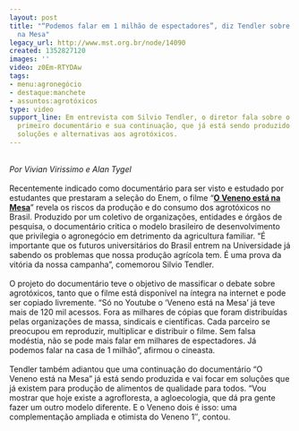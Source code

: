 ```yaml
---
layout: post
title: "“Podemos falar em 1 milhão de espectadores”, diz Tendler sobre O Veneno está
  na Mesa"
legacy_url: http://www.mst.org.br/node/14090
created: 1352827120
images: ''
video: z0Em-RTYDAw
tags:
- menu:agronegócio
- destaque:manchete
- assuntos:agrotóxicos
type: video
support_line: Em entrevista com Silvio Tendler, o diretor fala sobre o sucesso do
  primeiro documentário e sua continuação, que já está sendo produzido e focará nas
  soluções e alternativas aos agrotóxicos.
---
```

<p><br><em>Por Vivian Virissimo e Alan Tygel<br></em><br>Recentemente indicado como documentário para ser visto e estudado por estudantes que prestaram a seleção do Enem, o filme “<a href="http://www.mst.org.br/Silvio-Tendler-O-veneno-esta-na-mesa" target="_blank"><strong>O Veneno está na Mesa</strong></a>” revela os riscos da produção e do consumo dos agrotóxicos no Brasil. Produzido por um coletivo de organizações, entidades e órgãos de pesquisa, o documentário critica o modelo brasileiro de desenvolvimento que privilegia o agronegócio em detrimento da agricultura familiar. “É importante que os futuros universitários do Brasil entrem na Universidade já sabendo os problemas que nossa produção agrícola tem. É uma prova da vitória da nossa campanha”, comemorou Silvio Tendler.<br><br>O projeto do documentário teve o objetivo de massificar o debate sobre agrotóxicos, tanto que o filme está disponível na íntegra na internet e pode ser copiado livremente. “Só no Youtube o ‘Veneno está na Mesa’ já teve mais de 120 mil acessos. Fora as milhares de cópias que foram distribuídas pelas organizações de massa, sindicais e científicas. Cada parceiro se preocupou em reproduzir, multiplicar e distribuir o filme. Sem falsa modéstia, não se pode mais falar em milhares de espectadores. Já podemos falar na casa de 1 milhão”, afirmou o cineasta.<br><br>Tendler também adiantou que uma continuação do documentário “O Veneno está na Mesa” já está sendo produzida e vai focar em soluções que já existem para produção de alimentos de qualidade para todos. “Vou mostrar que hoje existe a agrofloresta, a agloecologia, que dá pra gente fazer um outro modelo diferente. E o Veneno dois é isso: uma complementação ampliada e otimista do Veneno 1″, contou.</p><p><object data="http://www.youtube.com/v/z0Em-RTYDAw&amp;feature" type="application/x-shockwave-flash" height="500" width="600"><param name="src" value="http://www.youtube.com/v/z0Em-RTYDAw&amp;feature"></object></p><p><img style="margin-top: 600px; margin-bottom: 600px; margin-left: 500px; margin-right: 500px;" src="http://www.youtube.com/watch?v=z0Em-RTYDAw&amp;feature=plcp" alt=""></p><p>&nbsp;</p>
